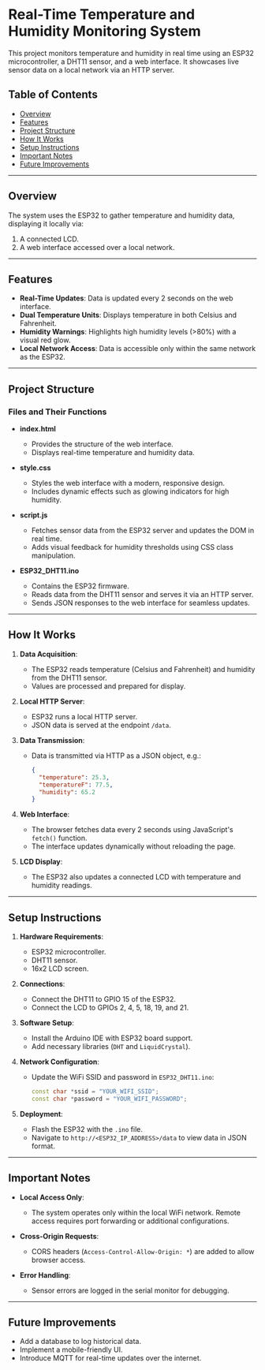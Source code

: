 # Real-Time Temperature and Humidity Monitoring System  

This project monitors temperature and humidity in real time using an ESP32 microcontroller, a DHT11 sensor, and a web interface. It showcases live sensor data on a local network via an HTTP server.

## Table of Contents  
- [Overview](#overview)  
- [Features](#features)  
- [Project Structure](#project-structure)  
- [How It Works](#how-it-works)  
- [Setup Instructions](#setup-instructions)  
- [Important Notes](#important-notes)  
- [Future Improvements](#future-improvements)  

---

## Overview  
The system uses the ESP32 to gather temperature and humidity data, displaying it locally via:  
1. A connected LCD.  
2. A web interface accessed over a local network.

---

## Features  
- **Real-Time Updates**: Data is updated every 2 seconds on the web interface.  
- **Dual Temperature Units**: Displays temperature in both Celsius and Fahrenheit.  
- **Humidity Warnings**: Highlights high humidity levels (>80%) with a visual red glow.  
- **Local Network Access**: Data is accessible only within the same network as the ESP32.  

---

## Project Structure  
### Files and Their Functions  
- **index.html**  
  - Provides the structure of the web interface.  
  - Displays real-time temperature and humidity data.  

- **style.css**  
  - Styles the web interface with a modern, responsive design.  
  - Includes dynamic effects such as glowing indicators for high humidity.  

- **script.js**  
  - Fetches sensor data from the ESP32 server and updates the DOM in real time.  
  - Adds visual feedback for humidity thresholds using CSS class manipulation.  

- **ESP32_DHT11.ino**  
  - Contains the ESP32 firmware.  
  - Reads data from the DHT11 sensor and serves it via an HTTP server.  
  - Sends JSON responses to the web interface for seamless updates.  

---

## How It Works  
1. **Data Acquisition**:  
   - The ESP32 reads temperature (Celsius and Fahrenheit) and humidity from the DHT11 sensor.  
   - Values are processed and prepared for display.  

2. **Local HTTP Server**:  
   - ESP32 runs a local HTTP server.  
   - JSON data is served at the endpoint `/data`.  

3. **Data Transmission**:  
   - Data is transmitted via HTTP as a JSON object, e.g.:  
     ```json  
     {
       "temperature": 25.3,
       "temperatureF": 77.5,
       "humidity": 65.2
     }
     ```  

4. **Web Interface**:  
   - The browser fetches data every 2 seconds using JavaScript's `fetch()` function.  
   - The interface updates dynamically without reloading the page.  

5. **LCD Display**:  
   - The ESP32 also updates a connected LCD with temperature and humidity readings.  

---

## Setup Instructions  
1. **Hardware Requirements**:  
   - ESP32 microcontroller.  
   - DHT11 sensor.  
   - 16x2 LCD screen.  

2. **Connections**:  
   - Connect the DHT11 to GPIO 15 of the ESP32.  
   - Connect the LCD to GPIOs 2, 4, 5, 18, 19, and 21.  

3. **Software Setup**:  
   - Install the Arduino IDE with ESP32 board support.  
   - Add necessary libraries (`DHT` and `LiquidCrystal`).  

4. **Network Configuration**:  
   - Update the WiFi SSID and password in `ESP32_DHT11.ino`:  
     ```cpp  
     const char *ssid = "YOUR_WIFI_SSID";  
     const char *password = "YOUR_WIFI_PASSWORD";  
     ```  

5. **Deployment**:  
   - Flash the ESP32 with the `.ino` file.  
   - Navigate to `http://<ESP32_IP_ADDRESS>/data` to view data in JSON format.  

---

## Important Notes  
- **Local Access Only**:  
  - The system operates only within the local WiFi network. Remote access requires port forwarding or additional configurations.  

- **Cross-Origin Requests**:  
  - CORS headers (`Access-Control-Allow-Origin: *`) are added to allow browser access.  

- **Error Handling**:  
  - Sensor errors are logged in the serial monitor for debugging.  

---

## Future Improvements  
- Add a database to log historical data.  
- Implement a mobile-friendly UI.  
- Introduce MQTT for real-time updates over the internet.  
